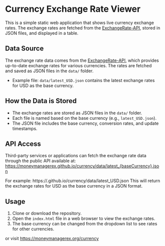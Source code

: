 # Currency Exchange Rate Viewer

This is a simple static web application that shows live currency exchange rates. The exchange rates are fetched from the [ExchangeRate-API](https://www.exchangerate-api.com/), stored in JSON files, and displayed in a table.

## Data Source

The exchange rate data comes from the [ExchangeRate-API](https://www.exchangerate-api.com/), which provides up-to-date exchange rates for various currencies. The rates are fetched and saved as JSON files in the `data/` folder.

- Example file: `data/latest_USD.json` contains the latest exchange rates for USD as the base currency.

## How the Data is Stored

- The exchange rates are stored as JSON files in the `data/` folder.
- Each file is named based on the base currency (e.g., `latest_USD.json`).
- The JSON file includes the base currency, conversion rates, and update timestamps.

## API Access

Third-party services or applications can fetch the exchange rate data through the public API available at:
https://moneymanagerex.github.io/currency/data/latest_{baseCurrency}.json

For example:
https://.github.io/currency/data/latest_USD.json
This will return the exchange rates for USD as the base currency in a JSON format.

## Usage
1. Clone or download the repository.
2. Open the `index.html` file in a web browser to view the exchange rates.
3. The base currency can be changed from the dropdown list to see rates for other currencies.

or visit https://moneymanagerex.org/currency
